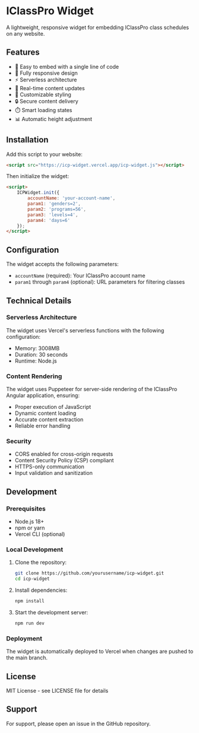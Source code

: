 # IClassPro Widget

A lightweight, responsive widget for embedding IClassPro class schedules on any website.

## Features

- 🎯 Easy to embed with a single line of code
- 📱 Fully responsive design
- ⚡ Serverless architecture
- 🔄 Real-time content updates
- 🎨 Customizable styling
- 🔒 Secure content delivery
- ⏱️ Smart loading states
- 📊 Automatic height adjustment

## Installation

Add this script to your website:

```html
<script src="https://icp-widget.vercel.app/icp-widget.js"></script>
```

Then initialize the widget:

```html
<script>
    ICPWidget.init({
        accountName: 'your-account-name',
        param1: 'genders=2',
        param2: 'programs=56',
        param3: 'levels=4',
        param4: 'days=6'
    });
</script>
```

## Configuration

The widget accepts the following parameters:

- `accountName` (required): Your IClassPro account name
- `param1` through `param4` (optional): URL parameters for filtering classes

## Technical Details

### Serverless Architecture

The widget uses Vercel's serverless functions with the following configuration:
- Memory: 3008MB
- Duration: 30 seconds
- Runtime: Node.js

### Content Rendering

The widget uses Puppeteer for server-side rendering of the IClassPro Angular application, ensuring:
- Proper execution of JavaScript
- Dynamic content loading
- Accurate content extraction
- Reliable error handling

### Security

- CORS enabled for cross-origin requests
- Content Security Policy (CSP) compliant
- HTTPS-only communication
- Input validation and sanitization

## Development

### Prerequisites

- Node.js 18+
- npm or yarn
- Vercel CLI (optional)

### Local Development

1. Clone the repository:
   ```bash
   git clone https://github.com/yourusername/icp-widget.git
   cd icp-widget
   ```

2. Install dependencies:
   ```bash
   npm install
   ```

3. Start the development server:
   ```bash
   npm run dev
   ```

### Deployment

The widget is automatically deployed to Vercel when changes are pushed to the main branch.

## License

MIT License - see LICENSE file for details

## Support

For support, please open an issue in the GitHub repository.